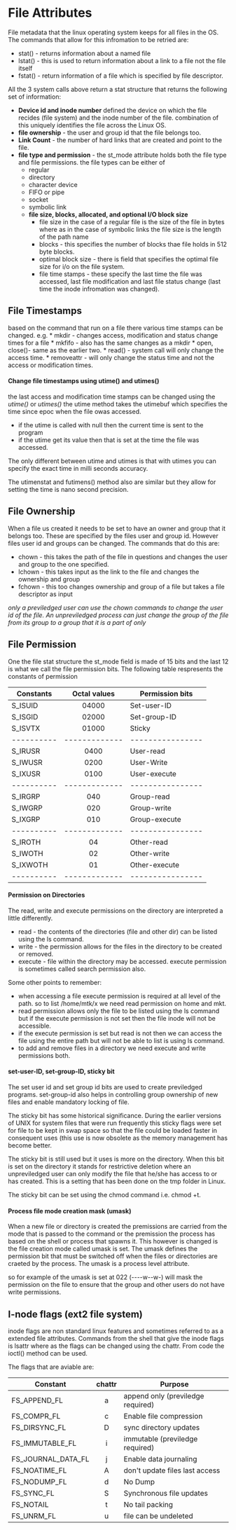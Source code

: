 # File Attributes 

File metadata that the linux operating system keeps for all files in the OS. The commands that allow
for this infromation to be retried are: 
* stat() - returns information about a named file 
* lstat() - this is used to return information about a link to a file not the file itself
* fstat() - return information of a file which is specified by file descriptor. 

All the 3 system calls above return a stat structure that returns the following set of information: 

* **Device id and inode number** defined the device on which the file recides (file system) and the
  inode number of the file. combination of this uniquely identifies the file across the Linux OS. 
* **file ownership** - the user and group id that the file belongs too. 
* **Link Count** - the number of hard links that are created and point to the file. 
* **file type and permission** - the st_mode attribute holds both the file type and file
  permissions. the file types can be either of
  	* regular 
	* directory 
	* character device 
	* FIFO or pipe 
	* socket 
	* symbolic link 
  * **file size, blocks, allocated, and optional I/O block size** 
  	* file size in the case of a regular file is the size of the file in bytes where as in the
	  case of symbolic links the file size is the length of the path name
	* blocks - this specifies the number of blocks thae file holds in 512 byte blocks. 
	* optimal block size - there is field that specifies the optimal file size for i/o on the
	  file system. 
	* file time stamps - these specify the last time the file was accessed, last file
	  modification and last file status change (last time the inode infromation was changed).

## File Timestamps 
based on the command that run on a file there various time stamps can be changed. e.g. 
	* mkdir - changes access, modification and status change times for a file 
	* mkfifo - also has the same changes as a mkdir 
	* open, close()- same as the earlier two.
	* read() - system call will only change the access time. 
	* removeattr - will only change the status time and not the access or modification times. 

#### Change file timestamps using utime() and utimes()
the last access and modification time stamps can be changed using the _utime()_ or _utimes()_ the
utime method takes the utimebuf which specifies the time since epoc when the file owas accessed. 
* if the utime is called with null then the current time is sent to the program 
* if the utime get its value then that is set at the time the file was accessed. 

The only different between utime and utimes is that with utimes you can specify the exact time in
milli seconds accuracy. 

The utimenstat and futimens() method also are similar but they allow for setting the time is nano
second precision. 


## File Ownership
When a file us created it needs to be set to have an owner and group that it belongs too. These are
specified by the files user and group id. However files user id and groups can be changed. The
commands that do this are: 

* chown - this takes the path of the file in questions and changes the user and group to the one
  specified. 
* lchown - this takes input as the link to the file and changes the ownership and group 
* fchown - this too changes ownership and group of a file but takes a file descriptor as input 

_only a previledged user can use the chown commands to change the user id of the file. An
unpreviledged process can just change the group of the file from its group to a group that it is a
part of only_ 


## File Permission 
One the file stat structure the st_mode field is made of 15 bits and the last 12 is what we call the
file permission bits. The following table respresents the constants of permission 

| Constants | Octal values | Permission bits | 
| ----------|:------------:| ----------------|
| S_ISUID   | 04000        | Set-user-ID     | 
| S_ISGID   | 02000        | Set-group-ID    | 
| S_ISVTX   | 01000        | Sticky          | 
| ----------| -------------| ----------------| 
| S_IRUSR   | 0400         | User-read       | 
| S_IWUSR   | 0200         | User-Write      | 
| S_IXUSR   | 0100         | User-execute    | 
| ----------| -------------| ----------------| 
| S_IRGRP   | 040          | Group-read      |
| S_IWGRP   | 020          | Group-write     | 
| S_IXGRP   | 010          | Group-execute   | 
| ----------| -------------| ----------------| 
| S_IROTH   | 04           | Other-read      | 
| S_IWOTH   | 02           | Other-write     | 
| S_IXWOTH  | 01           | Other-execute   | 
| ----------| -------------| ----------------| 

#### Permission on Directories 
The read, write and execute permissions on the directory are interpreted a little differently. 
* read - the contents of the directories (file and other dir) can be listed using the ls command. 
* write - the permission allows for the files in the directory to be created or removed. 
* execute - file within the directory may be accessed. execute permission is sometimes called search
  permission also. 

Some other points to remember: 
* when accessing a file execute permission is required at all level of the path. so to list /home/mtk/x
  we need read permission on home and mkt. 
* read permission allows only the file to be listed using the ls command but if the execute
  permission is not set then the file inode will not be accessible. 
* if the execute permission is set but read is not then we can access the file using the entire path but will not be able
  to list is using ls command. 
* to add and remove files in a directory we need execute and write permissions both.


#### set-user-ID, set-group-ID, sticky bit 
The set user id and set group id bits are used to create previledged programs. set-group-id also
helps in controlling group ownership of new files and enable mandatory locking of file. 

The sticky bit has some historical significance. During the earlier versions of UNIX for system
files that were run frequently this sticky flags were set for file to be kept in swap space so that
the file could be loaded faster in consequent uses (this use is now obsolete as the memory
management has become better. 

The sticky bit is still used but it uses is more on the directory. When this bit is set on the
directory it stands for restrictive deletion where an unpreviledged user can only modify the file
that he/she has access to or has created. This is a setting that has been done on the tmp folder in
Linux. 

The sticky bit can be set using the chmod command i.e.  chmod +t.

#### Process file mode creation mask (umask) 
When a new file or directory is created the premissions are carried from the mode that is passed to
the command or the premission the process has based on the shell or process that spawns it. This
however is changed is the file creation mode called umask is set. 
The umask defines the permission bit that must be switched off when the files or directories are
craeted by the process. The umask is a process level attribute. 

so for example of the umask is set at 022 (----w--w-) will mask the permission on the file to ensure
that the group and other users do not have write permissions. 


## I-node flags (ext2 file system) 
inode flags are non standard linux features and sometimes referred to as a extended file attributes.
Commands from the shell that give the inode flags is lsattr where as the flags can be changed using
the chattr. From code the ioctl() method can be used. 

The flags that are aviable are: 

| Constant   | chattr| Purpose | 
|------------|:-----:|---------|
|FS_APPEND_FL| a     | append only (previledge required) |
|FS_COMPR_FL | c     | Enable file compression | 
|FS_DIRSYNC_FL| D | sync directory updates | 
| FS_IMMUTABLE_FL| i | immutable (previledge required) | 
|FS_JOURNAL_DATA_FL| j | Enable data journaling | 
|FS_NOATIME_FL| A | don't update files last access | 
|FS_NODUMP_FL| d | No Dump | 
|FS_SYNC_FL| S | Synchronous file updates| 
|FS_NOTAIL | t | No tail packing | 
|FS_UNRM_FL | u | file can be undeleted | 


